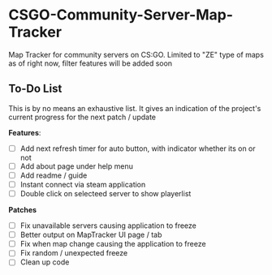 # CSGO-Community-Server-Map-Tracker
Map Tracker for community servers on CS:GO.
Limited to "ZE" type of maps as of right now, filter features will be added soon


## To-Do List
This is by no means an exhaustive list. It gives an indication of the project's current progress for the next patch / update


**Features**:
- [ ] Add next refresh timer for auto button, with indicator whether its on or not
- [ ] Add about page under help menu
- [ ] Add readme / guide
- [ ] Instant connect via steam application
- [ ] Double click on selecteed server to show playerlist

**Patches**
- [ ] Fix unavailable servers causing application to freeze
- [ ] Better output on MapTracker UI page / tab
- [ ] Fix when map change causing the application to freeze
- [ ] Fix random / unexpected freeze
- [ ] Clean up code
